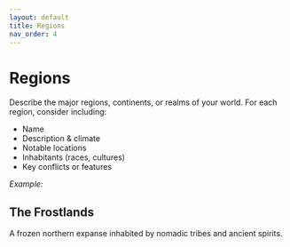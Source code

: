 ```yaml
---
layout: default
title: Regions
nav_order: 4
---
```


# Regions

Describe the major regions, continents, or realms of your world. For each region, consider including:

- Name
- Description & climate
- Notable locations
- Inhabitants (races, cultures)
- Key conflicts or features

_Example:_

## The Frostlands
A frozen northern expanse inhabited by nomadic tribes and ancient spirits.

